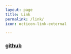 ```yaml
---
layout: page
title: Link
permalink: /link/
icon: octicon-link-external

---
```


### [github](https://h1mmel.github.com)